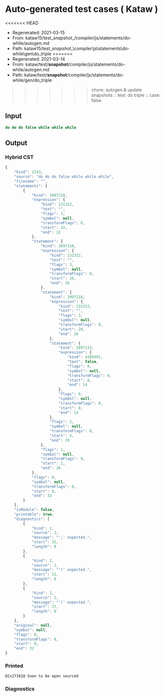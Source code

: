 # Auto-generated test cases ( Kataw )
<<<<<<< HEAD
- Regenerated: 2021-03-15
- From: kataw15/test\__snapshot__/compiler/js/statements/do-while/autogen.md
- Path: kataw15/test\__snapshot__\compiler\js\statements\do-while\gen\do_triple
=======
- Regenerated: 2021-03-14
- From: kataw/test/__snapshot__/compiler/js/statements/do-while/autogen.md
- Path: kataw/test/__snapshot__/compiler/js/statements/do-while/gen/do_triple
>>>>>>> chore: autogen & update snapshots
> :: test: do triple
> :: case: false
## Input

`````js
do do do false while while while
`````

## Output

### Hybrid CST

```javascript
{
    "kind": 2243,
    "source": "do do do false while while while",
    "filename": "",
    "statements": [
        {
            "kind": 2097218,
            "expression": {
                "kind": 131322,
                "text": "",
                "flags": 3,
                "symbol": null,
                "transformFlags": 0,
                "start": 32,
                "end": 32
            },
            "statement": {
                "kind": 2097218,
                "expression": {
                    "kind": 131322,
                    "text": "",
                    "flags": 3,
                    "symbol": null,
                    "transformFlags": 0,
                    "start": 26,
                    "end": 26
                },
                "statement": {
                    "kind": 2097218,
                    "expression": {
                        "kind": 131322,
                        "text": "",
                        "flags": 3,
                        "symbol": null,
                        "transformFlags": 0,
                        "start": 20,
                        "end": 20
                    },
                    "statement": {
                        "kind": 2097233,
                        "expression": {
                            "kind": 4260391,
                            "text": false,
                            "flags": 0,
                            "symbol": null,
                            "transformFlags": 0,
                            "start": 8,
                            "end": 14
                        },
                        "flags": 0,
                        "symbol": null,
                        "transformFlags": 0,
                        "start": 8,
                        "end": 14
                    },
                    "flags": 1,
                    "symbol": null,
                    "transformFlags": 0,
                    "start": 5,
                    "end": 20
                },
                "flags": 1,
                "symbol": null,
                "transformFlags": 0,
                "start": 2,
                "end": 26
            },
            "flags": 0,
            "symbol": null,
            "transformFlags": 0,
            "start": 0,
            "end": 32
        }
    ],
    "isModule": false,
    "printable": true,
    "diagnostics": [
        {
            "kind": 2,
            "source": 2,
            "message": "';' expected.",
            "start": 15,
            "length": 0
        },
        {
            "kind": 2,
            "source": 2,
            "message": "'(' expected.",
            "start": 21,
            "length": 0
        },
        {
            "kind": 2,
            "source": 2,
            "message": "'(' expected.",
            "start": 27,
            "length": 0
        }
    ],
    "original": null,
    "symbol": null,
    "flags": 0,
    "transformFlags": 0,
    "start": 0,
    "end": 32
}
```

### Printed

```javascript
@{x2716}@ Soon to be open sourced
```

### Diagnostics

```javascript

```

